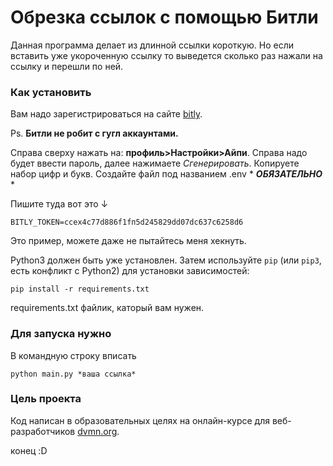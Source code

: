 # Обрезка ссылок с помощью Битли

Данная программа делает из длинной ссылки короткую. Но если вставить уже укороченную ссылку то выведется сколько раз нажали на ссылку и перешли по ней.
### Как установить
Вам надо зарегистрироваться на сайте [bitly](https://app.bitly.com/bbt2/).

Ps. **Битли не робит с гугл аккаунтами.**

Справа сверху нажать на: **профиль>Настройки>Айпи**.
Справа надо будет ввести пароль, далее нажимаете _Сгенерировать_. Копируете набор цифр и букв.
Создайте файл под названием .env * _**ОБЯЗАТЕЛЬНО**_ *

Пишите туда вот это ↓
```
BITLY_TOKEN=ccex4c77d886f1fп5d245829dd07dc637c6258d6
```
Это пример, можете даже не пытайтесь меня хекнуть.

Python3 должен быть уже установлен.
Затем используйте `pip` (или `pip3`, есть конфликт с Python2) для установки зависимостей:
```
pip install -r requirements.txt
```
requirements.txt файлик, каторый вам нужен.

### Для запуска нужно

В командную строку вписать
```
python main.py *ваша ссылка*
```
### Цель проекта

Код написан в образовательных целях на онлайн-курсе для веб-разработчиков [dvmn.org](https://dvmn.org/).

конец :D
